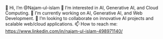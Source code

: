 👋 Hi, I’m @Najam-ul-islam
👀 I’m interested in AI, Generative AI, and Cloud Computing.
🌱 I’m currently working on AI, Generative AI, and Web Development.
💞️ I’m looking to collaborate on innovative AI projects and scalable web/cloud applications.
📫 How to reach me: https://www.linkedin.com/in/najam-ul-islam-498971140/

<!---
Najam-ul-islam/Najam-ul-islam is a ✨ special ✨ repository because its `README.md` (this file) appears on your GitHub profile.
You can click the Preview link to take a look at your changes.
--->
